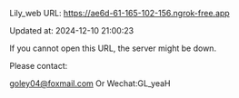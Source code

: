 Lily_web URL: https://ae6d-61-165-102-156.ngrok-free.app

Updated at: 2024-12-10 21:00:23

If you cannot open this URL, the server might be down.

Please contact: 

goley04@foxmail.com Or Wechat:GL_yeaH